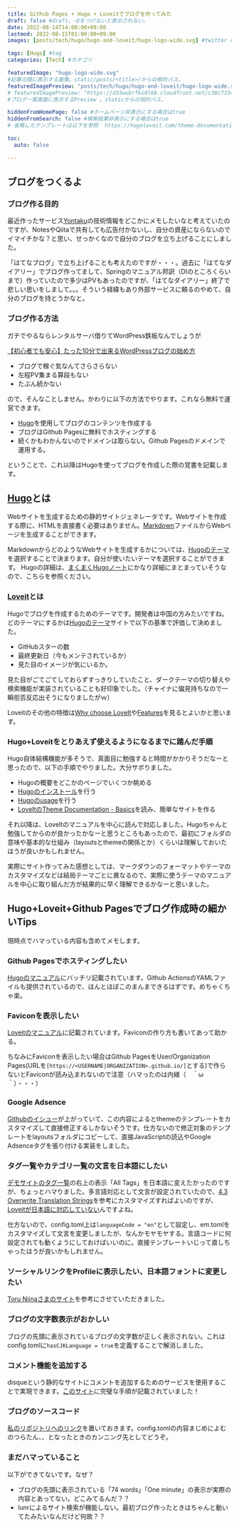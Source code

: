 ```yaml
---
title: Github Pages + Hugo + Loveitでブログを作ってみた
draft: false #draft。-Dをつけないと表示されない。
date: 2022-08-14T14:00:00+09:00
lastmod: 2022-08-15T01:00:00+09:00
images: [posts/tech/hugo/hugo-and-loveit/hugo-logo-wide.svg] #twitter cards.

tags: [Hugo] #tag
categories: [Tech] #カテゴリ

featuredImage: "hugo-logo-wide.svg" 
#記事の頭に表示する画像。static/posts/<title>/からの相対パス。 
featuredImagePreview: "posts/tech/hugo/hugo-and-loveit/hugo-logo-wide.svg" 
# featuredImagePreview: "https://d33wubrfki0l68.cloudfront.net/c38c7334cc3f23585738e40334284fddcaf03d5e/2e17c/images/hugo-logo-wide.svg" 
#ブログ一覧画面に表示するPreview 。staticからの相対パス。

hiddenFromHomePage: false #ホームページ非表示にする場合はtrue
hiddenFromSearch: false #検索結果非表示にする場合はtrue
# 省略したテンプレートは以下を参照  https://hugoloveit.com/theme-documentation-content/#front-matter

toc:
  auto: false

---
```

## ブログをつくるよ
### ブログ作る目的 
最近作ったサービス[Yontaku](https://twitter.com/yukaritakayamah/status/1557671699230834688)の技術情報をどこかにメモしたいなと考えていたのですが、NotesやQiitaで共有しても広告付かないし、自分の資産にならないのでイマイチかな？と思い、せっかくなので自分のブログを立ち上げることにしました。

「はてなブログ」で立ち上げることも考えたのですが・・・。過去に「はてなダイアリー」でブログ作ってまして、Springのマニュアル邦訳（DIのところくらいまで）作っていたので多少はPVもあったのですが、「はてなダイアリー」終了で悲しい思いをしまして。。。そういう経緯もあり外部サービスに頼るのやめて、自分のブログを持とうかなと。
### ブログ作る方法
ガチでやるならレンタルサーバ借りてWordPress鉄板なんでしょうが

[【初心者でも安心】たった10分で出来るWordPressブログの始め方](https://www.xserver.ne.jp/blog/xserver-wordpress-quickstart/)

* ブログで稼ぐ気なんてさらさらない
* 左程PV集まる算段もない
* たぶん続かない

ので、そんなことしません。かわりに以下の方法でやります。これなら無料で運営できます。

* [Hugo](https://gohugo.io/)を使用してブログのコンテンツを作成する
* ブログはGithub Pagesに無料でホスティングする
* 続くかもわかんないのでドメインは取らない。Github Pagesのドメインで運用する。

ということで、これ以降はHugoを使ってブログを作成した際の覚書を記載します。

## [Hugo](https://gohugo.io/)とは 
Webサイトを生成するための静的サイトジェネレータです。Webサイトを作成する際に、HTMLを直接書く必要はありません。[Markdown](https://www.asobou.co.jp/blog/bussiness/markdown)ファイルからWebページを生成することができます。

MarkdownからどのようなWebサイトを生成するかについては、[Hugoのテーマ](https://themes.gohugo.io/)を選択することで決まります。自分が使いたいテーマを選択することができます。
Hugoの詳細は、[まくまくHugoノート](https://maku77.github.io/hugo/)にかなり詳細にまとまっていそうなので、こちらを参照ください。
### [Loveit](https://themes.gohugo.io/themes/loveit/)とは
Hugoでブログを作成するためのテーマです。開発者は中国の方みたいですね。どのテーマにするかは[Hugoのテーマ](https://themes.gohugo.io/)サイトで以下の基準で評価して決めました。

* GitHubスターの数
* 最終更新日（今もメンテされているか）
* 見た目のイメージが気にいるか。

見た目がごてごてしておらずすっきりしていたこと、ダークテーマの切り替えや検索機能が実装されていることも好印象でした。（チャイナに偏見持ちなので一瞬拒否反応出そうになりましたがｗ）

Loveitのその他の特徴は[Why choose LoveIt](https://themes.gohugo.io/themes/loveit/#why-choose-loveit)や[Features](https://themes.gohugo.io/themes/loveit/#features)を見るとよいかと思います。

### Hugo+Loveitをとりあえず使えるようになるまでに踏んだ手順
Hugo自体結構機能が多そうで、真面目に勉強すると時間がかかりそうだなーと思ったので、以下の手順でやりました。大分サボりました。

* Hugoの概要をどこかのページでいくつか眺める
* [Hugoのインストール](https://gohugo.io/getting-started/installing/)を行う
* [Hugoのusage](https://gohugo.io/getting-started/usage/)を行う
* [LoveItのTheme Documentation - Basics](https://hugoloveit.com/theme-documentation-basics/)を読み、簡単なサイトを作る

それ以降は、LoveItのマニュアルを中心に読んで対応しました。Hugoちゃんと勉強してからのが良かったかなーと思うところもあったので、最初にフォルダの意味や基本的な仕組み（layoutsとthemeの関係とか）くらいは理解しておいたほうが良いかもしれません。

実際にサイト作ってみた感想としては、マークダウンのフォーマットやテーマのカスタマイズなどは結局テーマごとに異なるので、実際に使うテーマのマニュアルを中心に取り組んだ方が結果的に早く理解できるかなーと思いました。

## Hugo+Loveit+Github Pagesでブログ作成時の細かいTips

現時点でハマっている内容も含めてメモします。

### Github Pagesでホスティングしたい
[Hugoのマニュアル](https://gohugo.io/hosting-and-deployment/hosting-on-github/)にバッチリ記載されています。Github ActionsのYAMLファイルも提供されているので、ほんとほぼこのまんまできるはずです。めちゃくちゃ楽。
### Faviconを表示したい
[Loveitのマニュアル](https://hugoloveit.com/theme-documentation-basics/#32-favicons-browserconfig-manifest)に記載されています。Faviconの作り方も書いてあって助かる。

ちなみにFaviconを表示したい場合はGithub PagesをUser/Organization Pages(URLを```[https://<USERNAME|ORGANIZATION>.github.io/]```とする)で作らないとFaviconが読み込まれないので注意（ハマったのは内緒（　＾ω＾）・・・）
### Google Adsence
[Githubのイシュー](https://github.com/dillonzq/LoveIt/issues/516)が上がっていて、この内容によるとthemeのテンプレートをカスタマイズして直接修正するしかないそうです。仕方ないので修正対象のテンプレートをlayoutsフォルダにコピーして、直接JavaScriptの読込やGoogle Adsenceタグを張り付ける実装をしました。

### タグ一覧やカテゴリ一覧の文言を日本語にしたい
[デモサイトのタグ一覧](https://hugoloveit.com/tags/)の右上の表示「All Tags」を日本語に変えたかったのですが、ちょっとハマりました。多言語対応として文言が設定されていたので、[4.3 Overwrite Translation Strings](https://hugoloveit.com/theme-documentation-basics/#43-overwrite-translation-strings)を参考にカスタマイズすればよいのですが、[Loveitが日本語に対応していない](https://hugoloveit.com/theme-documentation-basics/#language-compatibility)んですよね。

仕方ないので、config.toml上は```languageCode = "en"```として設定し、em.tomlをカスタマイズして文言を変更しましたが、なんかモヤモヤする。言語コードに何設定されても動くようにしておけばいいのに。直接テンプレートいじって直しちゃったほうが良いかもしれません。

### ソーシャルリンクをProfileに表示したい、日本語フォントに変更したい
[Toru Niinaさまのサイト](https://toruniina.github.io/ja/posts/building-a-website-powered-by-hugo-and-loveit/)を参考にさせていただきました。

### ブログの文字数表示がおかしい
ブログの先頭に表示されているブログの文字数が正しく表示されない。これはconfig.tomlに```hasCJKLanguage = true```を定義することで解消しました。

### コメント機能を追加する
disqueという静的なサイトにコメントを追加するためのサービスを使用することで実現できます。[このサイト](https://note.hommalab.io/posts/web/add-disqus-to-hugo-site/)に完璧な手順が記載されていました！

### ブログのソースコード
[私のリポジトリへのリンク](https://github.com/direboar/direboar.github.io)を置いておきます。config.tomlの内容まじめによむのつらたん、、となったときのカンニング先としてどうぞ。

### まだハマっていること
以下ができてないです。なぜ？

* ブログの先頭に表示されている「74 words」「One minute」の表示が実際の内容とあってない。どこみてるんだ？？
* lunrによるサイト検索が機能しない。最初ブログ作ったときはちゃんと動いてたみたいなんだけど何故？？
